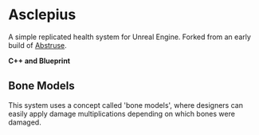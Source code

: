 # Asclepius
A simple replicated health system for Unreal Engine. Forked from an early build of [Abstruse](https://vixentail.com/abstruse).

**C++ and Blueprint**

## Bone Models
This system uses a concept called 'bone models', where designers can easily apply damage multiplications depending on which bones were damaged.
